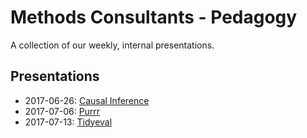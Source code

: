 # Methods Consultants - Pedagogy

A collection of our weekly, internal presentations.

## Presentations

- 2017-06-26: [Causal Inference](https://cdn.rawgit.com/jeralbri/short-causal-inference-intro/8b22773c40cbfd68cc169f76a8a308cfac5422d1/README.html)
- 2017-07-06: [Purrr](https://cdn.rawgit.com/scheidec/purrr_tutorial/c60b7b7067772e6430ba9d7a9b134a038ac52395/purrr_tutorial_slides.html)
- 2017-07-13: [Tidyeval](https://cdn.rawgit.com/MBattagl/tidyeval/47d7efbf438169d6eb4358aa15c64dcb33ca309b/Slides/Slides.html)
